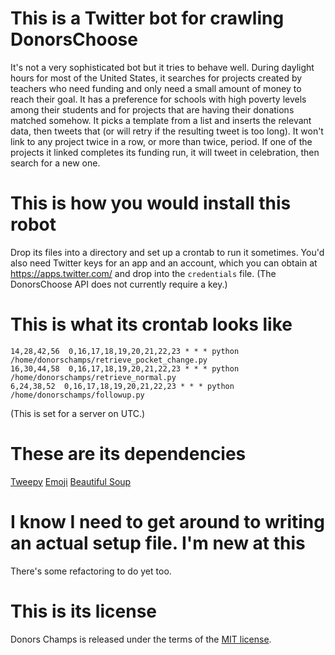 # This is a Twitter bot for crawling DonorsChoose

It's not a very sophisticated bot but it tries to behave well. During daylight hours for most of the United States, it searches for projects created by teachers who need funding and only need a small amount of money to reach their goal. It has a preference for schools with high poverty levels among their students and for projects that are having their donations matched somehow. It picks a template from a list and inserts the relevant data, then tweets that (or will retry if the resulting tweet is too long). It won't link to any project twice in a row, or more than twice, period. If one of the projects it linked completes its funding run, it will tweet in celebration, then search for a new one.

# This is how you would install this robot

Drop its files into a directory and set up a crontab to run it sometimes. You'd also need Twitter keys for an app and an account, which you can obtain at https://apps.twitter.com/ and drop into the `credentials` file. (The DonorsChoose API does not currently require a key.)

# This is what its crontab looks like

```
14,28,42,56  0,16,17,18,19,20,21,22,23 * * * python /home/donorschamps/retrieve_pocket_change.py
16,30,44,58  0,16,17,18,19,20,21,22,23 * * * python /home/donorschamps/retrieve_normal.py
6,24,38,52  0,16,17,18,19,20,21,22,23 * * * python /home/donorschamps/followup.py
```

(This is set for a server on UTC.)

# These are its dependencies

[Tweepy](https://pypi.python.org/pypi/tweepy)
[Emoji](https://pypi.python.org/pypi/emoji/)
[Beautiful Soup](https://pypi.python.org/pypi/beautifulsoup4/)

# I know I need to get around to writing an actual setup file. I'm new at this

There's some refactoring to do yet too.

# This is its license

Donors Champs is released under the terms of the [MIT license](http://choosealicense.com/licenses/mit/).

